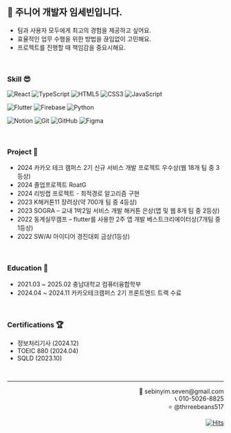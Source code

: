 

## 🤗 주니어 개발자 임세빈입니다.
- 팀과 사용자 모두에게 최고의 경험을 제공하고 싶어요.
- 효율적인 업무 수행을 위한 방법을 끊임없이 고민해요.
- 프로젝트를 진행할 때 책임감을 중요시해요.

<br>

### Skill 😎
![React](https://img.shields.io/badge/react-%2320232a.svg?style=for-the-badge&logo=react&logoColor=%2361DAFB) 	![TypeScript](https://img.shields.io/badge/typescript-%23007ACC.svg?style=for-the-badge&logo=typescript&logoColor=white) 	![HTML5](https://img.shields.io/badge/html5-%23E34F26.svg?style=for-the-badge&logo=html5&logoColor=white) ![CSS3](https://img.shields.io/badge/css3-%231572B6.svg?style=for-the-badge&logo=css3&logoColor=white) ![JavaScript](https://img.shields.io/badge/javascript-%23323330.svg?style=for-the-badge&logo=javascript&logoColor=%23F7DF1E)

![Flutter](https://img.shields.io/badge/Flutter-%2302569B.svg?style=for-the-badge&logo=Flutter&logoColor=white) ![Firebase](https://img.shields.io/badge/firebase-%23039BE5.svg?style=for-the-badge&logo=firebase) ![Python](https://img.shields.io/badge/python-3670A0?style=for-the-badge&logo=python&logoColor=ffdd54)

![Notion](https://img.shields.io/badge/Notion-%23000000.svg?style=for-the-badge&logo=notion&logoColor=white) ![Git](https://img.shields.io/badge/git-%23F05033.svg?style=for-the-badge&logo=git&logoColor=white) ![GitHub](https://img.shields.io/badge/github-%23121011.svg?style=for-the-badge&logo=github&logoColor=white) ![Figma](https://img.shields.io/badge/figma-%23F24E1E.svg?style=for-the-badge&logo=figma&logoColor=white)

<br>

### Project 🌱
- 2024 카카오 테크 캠퍼스 2기 신규 서비스 개발 프로젝트 우수상(웹 18개 팀 중 3등상)
- 2024 졸업프로젝트 RoatG
- 2024 리빙랩 프로젝트 - 최적경로 알고리즘 구현
-	2023 K해커톤11 장려상(약 700개 팀 중 4등상)
-	2023 SOGRA – 교내 1박2일 서비스 개발 해커톤 은상(앱 및 웹 8개 팀 중 2등상)
-	2022 동계실무캠프 – flutter를 사용한 2주 앱 개발 베스트크리에이터상(7개팀 중 1등상)
-	2022 SW/AI 아이디어 경진대회 금상(1등상)

<br>

### Education 🚩
-	2021.03 ~ 2025.02 충남대학교 컴퓨터융합학부
-	2024.04 ~ 2024.11 카카오테크캠퍼스 2기 프론트엔드 트랙 수료

<br>

### Certifications 🏆
-	정보처리기사 (2024.12)
-	TOEIC 880 (2024.04)
-	SQLD (2023.10)

<br>
<hr>

<div>
  <p align=right>
📧 sebinyim.seven@gmail.com
<br>
📞 010-5026-8825
<br>
⭐ @thrreebeans517
  </p>
</div>
<div align=right>
  
  [![Hits](https://hits.seeyoufarm.com/api/count/incr/badge.svg?url=https%3A%2F%2Fgithub.com%2FYIMSEBIN%2F&count_bg=%23315CCA&title_bg=%23555555&icon=wechat.svg&icon_color=%23E7E7E7&title=Visitors&edge_flat=false)](https://hits.seeyoufarm.com)

</div>
